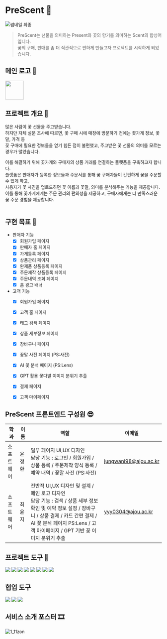 # PreScent 🎁
![썸네일 최종](https://github.com/PreScent-sc23/PreScent/assets/118275773/9dea5ed9-c31e-4053-8ee6-0a57b68c2c65)
> PreScent는 선물을 의미하는 Present와 꽃의 향기를 의미하는 Scent의 합성어입니다.  
> 꽃의 구매, 판매를 좀 더 직관적으로 편하게 만들고자 프로젝트를 시작하게 되었습니다.

## 메인 로고 🎨
<img src="https://github.com/PreScent-sc23/frontend/assets/134992891/3fd67d35-404d-4794-a435-84df6bd03c1e/svglogo.svg" width="60" height="60"/>

## 프로젝트 개요 📖
  많은 사람이 꽃 선물을 주고받습니다.  
  하지만 자체 설문 조사에 따르면, 꽃 구매 시에 매장에 방문하기 전에는 꽃가게 정보, 꽃말, 가격 등  
  꽃 구매에 필요한 정보들을 얻기 힘든 점이 불편했고, 주고받은 꽃 선물의 의미를 모르는 경우가 많았습니다.

  이를 해결하기 위해 꽃가게와 구매자의 상품 거래를 연결하는 플랫폼을 구축하고자 합니다.  
  플랫폼은 판매자가 등록한 정보들과 주문서를 통해 꽃 구매자들이 간편하게 꽃을 주문할 수 있게 하고,  
  사용자가 꽃 사진을 업로드하면 꽃 이름과 꽃말, 의미를 분석해주는 기능을 제공합니다.  
  이를 통해 꽃가게에게는 주문 관리의 편의성을 제공하고, 구매자에게는 더 만족스러운 꽃 주문 경험을 제공합니다.
<br/><br/>

## 구현 목표 🎯
- 판매자 기능
  - [x] 회원가입 페이지
  - [x] 판매자 홈 페이지
  - [x] 가게등록 페이지
  - [x] 상품관리 페이지
  - [x] 완제품 상품등록 페이지
  - [x] 주문제작 상품등록 페이지
  - [x] 주문내역 조회 페이지
  - [x] 홈 광고 배너

- 고객 기능
  - [x] 회원가입 페이지
  - [x] 고객 홈 페이지
  - [x] 태그 검색 페이지
  - [x] 상품 세부정보 페이지
  - [x] 장바구니 페이지
  - [x] 꽃말 사전 페이지 (PS:사전)
  - [x] AI 꽃 분석 페이지 (PS:Lens)
  - [x] GPT 활용 꽃다발 이미지 분위기 추출 
  - [x] 결제 페이지
  - [x] 고객 마이페이지


 ## PreScent 프론트엔드 구성원 😎
 |학과|이름|역할|이메일|
 |---|-------|---|---|
 |소프트웨어|윤정환| 일부 페이지 UI,UX 디자인 <br/> 담당 기능 : 로그인 / 회원가입 / 상품 등록 / 주문제작 양식 등록 / 예약 내역 / 꽃말 사전 (PS:사전) |jungwani98@ajou.ac.kr|
 |소프트웨어|최윤지| 전반적 UI,UX 디자인 및 설계 / 메인 로고 디자인 <br/> 담당 기능 : 검색 / 상품 세부 정보 확인 및 예약 정보 설정 / 장바구니 / 상품 결제 / 카드 간편 결제 / AI 꽃 분석 페이지 PS:Lens / 고객 마이페이지 / GPT 기반 꽃 이미지 분위기 추출|yyy0304@ajou.ac.kr|

 ## 프로젝트 도구 📝
 <img src="https://img.shields.io/badge/html5-E34F26?style=for-the-badge&logo=html5&logoColor=white">
 <img src="https://img.shields.io/badge/javascript-F7DF1E?style=for-the-badge&logo=javascript&logoColor=black">
 <img src="https://img.shields.io/badge/react-61DAFB?style=for-the-badge&logo=react&logoColor=black">
 <img src="https://img.shields.io/badge/Sass-CC6699?style=for-the-badge&logo=Sass&logoColor=white">
  
    
 <img src="https://img.shields.io/badge/css-1572B6?style=for-the-badge&logo=css3&logoColor=white">
 <img src="https://img.shields.io/badge/github-181717?style=for-the-badge&logo=github&logoColor=white">
 <img src="https://img.shields.io/badge/git-F05032?style=for-the-badge&logo=git&logoColor=white">
 <img src="https://img.shields.io/badge/Figma-F24E1E?style=for-the-badge&logo=Figma&logoColor=white">
 

 ## 협업 도구
 <img src="https://img.shields.io/badge/Notion-000000?style=for-the-badge&logo=Notion&logoColor=white">
 <img src="https://img.shields.io/badge/Slack-4A154B?style=for-the-badge&logo=Slack&logoColor=white">
 <img src="https://img.shields.io/badge/Discord-5865F2?style=for-the-badge&logo=Discord&logoColor=white">
 

## 서비스 소개 포스터 🎞
![1_11zon](https://github.com/PreScent-sc23/frontend/assets/92291198/33ccf97d-2c3b-4c36-b0b5-eb726f74951b)

